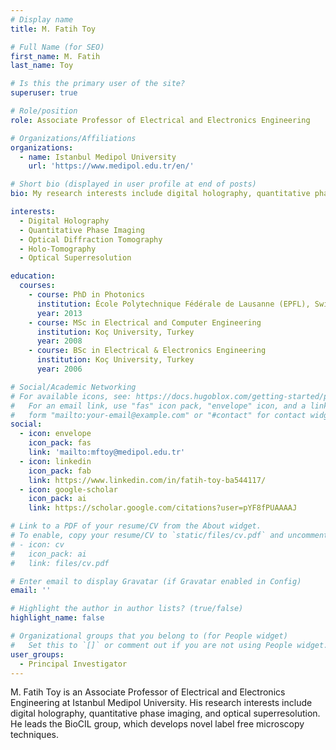 ```yaml
---
# Display name
title: M. Fatih Toy

# Full Name (for SEO)
first_name: M. Fatih
last_name: Toy

# Is this the primary user of the site?
superuser: true

# Role/position
role: Associate Professor of Electrical and Electronics Engineering

# Organizations/Affiliations
organizations:
  - name: Istanbul Medipol University
    url: 'https://www.medipol.edu.tr/en/'

# Short bio (displayed in user profile at end of posts)
bio: My research interests include digital holography, quantitative phase imaging, optical diffraction tomography and optical superresolution.

interests:
  - Digital Holography
  - Quantitative Phase Imaging
  - Optical Diffraction Tomography
  - Holo-Tomography
  - Optical Superresolution

education:
  courses:
    - course: PhD in Photonics
      institution: École Polytechnique Fédérale de Lausanne (EPFL), Switzerland
      year: 2013
    - course: MSc in Electrical and Computer Engineering
      institution: Koç University, Turkey
      year: 2008
    - course: BSc in Electrical & Electronics Engineering
      institution: Koç University, Turkey 
      year: 2006

# Social/Academic Networking
# For available icons, see: https://docs.hugoblox.com/getting-started/page-builder/#icons
#   For an email link, use "fas" icon pack, "envelope" icon, and a link in the
#   form "mailto:your-email@example.com" or "#contact" for contact widget.
social:
  - icon: envelope
    icon_pack: fas
    link: 'mailto:mftoy@medipol.edu.tr'
  - icon: linkedin
    icon_pack: fab
    link: https://www.linkedin.com/in/fatih-toy-ba544117/
  - icon: google-scholar
    icon_pack: ai
    link: https://scholar.google.com/citations?user=pYF8fPUAAAAJ

# Link to a PDF of your resume/CV from the About widget.
# To enable, copy your resume/CV to `static/files/cv.pdf` and uncomment the lines below.
# - icon: cv
#   icon_pack: ai
#   link: files/cv.pdf

# Enter email to display Gravatar (if Gravatar enabled in Config)
email: ''

# Highlight the author in author lists? (true/false)
highlight_name: false

# Organizational groups that you belong to (for People widget)
#   Set this to `[]` or comment out if you are not using People widget.
user_groups:
  - Principal Investigator
---
```


M. Fatih Toy is an Associate Professor of Electrical and Electronics Engineering at Istanbul Medipol University. His research interests include digital holography, quantitative phase imaging, and optical superresolution. He leads the BioCIL group, which develops novel label free microscopy techniques.


